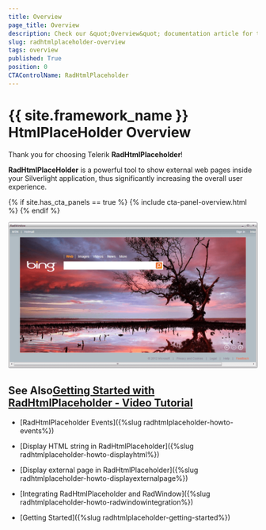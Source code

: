 ```yaml
---
title: Overview
page_title: Overview
description: Check our &quot;Overview&quot; documentation article for the RadHtmlPlaceholder {{ site.framework_name }} control.
slug: radhtmlplaceholder-overview
tags: overview
published: True
position: 0
CTAControlName: RadHtmlPlaceholder
---
```


# {{ site.framework_name }} HtmlPlaceHolder Overview

Thank you for choosing Telerik __RadHtmlPlaceholder__!
				
__RadHtmlPlaceHolder__ is a powerful tool to show external web pages inside your Silverlight application, thus significantly increasing the overall user experience.

{% if site.has_cta_panels == true %}
{% include cta-panel-overview.html %}
{% endif %}

![htmlplaceholder-overview](images/htmlplaceholder-overview.png)


## See Also[Getting Started with RadHtmlPlaceholder - Video Tutorial ](http://tv.telerik.com/watch/silverlight/video/introduction-radhtmlplaceholder-silverlight)

 * [RadHtmlPlaceholder Events]({%slug radhtmlplaceholder-howto-events%})

 * [Display HTML string in RadHtmlPlaceholder]({%slug radhtmlplaceholder-howto-displayhtml%})

 * [Display external page in RadHtmlPlaceholder]({%slug radhtmlplaceholder-howto-displayexternalpage%})

 * [Integrating RadHtmlPlaceholder and RadWindow]({%slug radhtmlplaceholder-howto-radwindowintegration%})

 * [Getting Started]({%slug radhtmlplaceholder-getting-started%})
